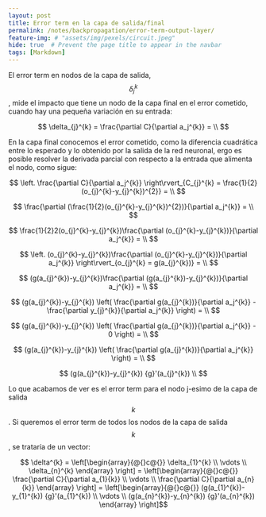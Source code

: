 ```yaml
---
layout: post
title: Error term en la capa de salida/final
permalink: /notes/backpropagation/error-term-output-layer/
feature-img: # "assets/img/pexels/circuit.jpeg"
hide: true  # Prevent the page title to appear in the navbar
tags: [Markdown]
---
```


El error term en nodos de la capa de salida, $$ \delta_{j}^{k} $$, mide el impacto que tiene un nodo de la capa final en el error cometido, cuando hay una pequeña variación en su entrada:

$$ \delta_{j}^{k} = \frac{\partial C}{\partial a_j^{k}} = \\ $$

En la capa final conocemos el error cometido, como la diferencia cuadrática entre lo esperado y lo obtenido por la salida de la red neuronal, ergo es posible resolver la derivada parcial con respecto a la entrada que alimenta el nodo, como sigue:

$$ \left. \frac{\partial C}{\partial a_j^{k}} \right\rvert_{C_{j}^{k} = \frac{1}{2}(o_{j}^{k}-y_{j}^{k})^{2}} = \\ $$

$$ \frac{\partial (\frac{1}{2}(o_{j}^{k}-y_{j}^{k})^{2})}{\partial a_j^{k}} = \\ $$

$$ \frac{1}{2}2(o_{j}^{k}-y_{j}^{k})\frac{\partial (o_{j}^{k}-y_{j}^{k})}{\partial a_j^{k}} = \\ $$

$$ \left. (o_{j}^{k}-y_{j}^{k})\frac{\partial (o_{j}^{k}-y_{j}^{k})}{\partial a_j^{k}} \right\rvert_{o_{j}^{k} = g(a_{j}^{k})} = \\ $$

$$ (g(a_{j}^{k})-y_{j}^{k})\frac{\partial (g(a_{j}^{k})-y_{j}^{k})}{\partial a_j^{k}} = \\ $$

$$ (g(a_{j}^{k})-y_{j}^{k}) \left( \frac{\partial g(a_{j}^{k})}{\partial a_j^{k}} - \frac{\partial y_{j}^{k}}{\partial a_j^{k}} \right) = \\ $$

$$ (g(a_{j}^{k})-y_{j}^{k}) \left( \frac{\partial g(a_{j}^{k})}{\partial a_j^{k}} - 0 \right) = \\ $$

$$ (g(a_{j}^{k})-y_{j}^{k}) \left( \frac{\partial g(a_{j}^{k})}{\partial a_j^{k}} \right) = \\ $$

$$ (g(a_{j}^{k})-y_{j}^{k}) {g}'(a_{j}^{k}) \\ $$

Lo que acabamos de ver es el error term para el nodo j-esimo de la capa de salida $$k$$. Si queremos el error term de todos los nodos de la capa de salida $$k$$, se trataría de un vector:

$$ \delta^{k} = \left[\begin{array}{@{}c@{}}
    \delta_{1}^{k} \\
    \vdots \\
    \delta_{n}^{k}
    \end{array} \right] = \left[\begin{array}{@{}c@{}}
    \frac{\partial C}{\partial a_{1}{k}} \\
    \vdots \\
    \frac{\partial C}{\partial a_{n}{k}}
    \end{array} \right] = \left[\begin{array}{@{}c@{}}
    (g(a_{1}^{k})-y_{1}^{k}) {g}'(a_{1}^{k}) \\
    \vdots \\
    (g(a_{n}^{k})-y_{n}^{k}) {g}'(a_{n}^{k})
    \end{array} \right]$$